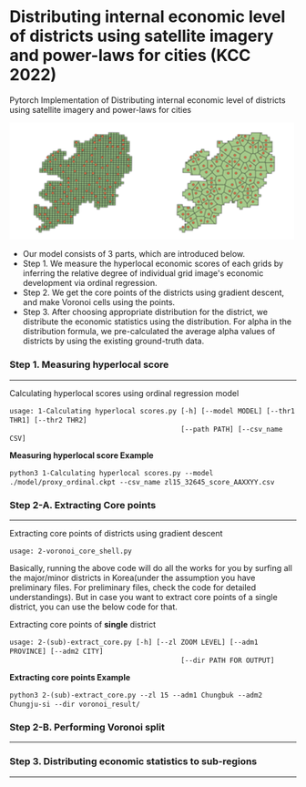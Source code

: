 # Distributing internal economic level of districts using satellite imagery and power-laws for cities (KCC 2022)

Pytorch Implementation of Distributing internal economic level of districts using satellite imagery and power-laws for cities

<img src="fig/voronoi.png" alt="voronoi" width="500"/>

  * Our model consists of 3 parts, which are introduced below.
  * Step 1. We measure the hyperlocal economic scores of each grids by inferring the relative degree of individual grid image's economic development via ordinal regression.
  * Step 2. We get the core points of the districts using gradient descent, and make Voronoi cells using the points.
  * Step 3. After choosing appropriate distribution for the district, we distribute the economic statistics using the distribution. For alpha in the distribution formula, we pre-calculated the average alpha values of districts by using the existing ground-truth data.

### Step 1. Measuring hyperlocal score
<hr/>

Calculating hyperlocal scores using ordinal regression model
```
usage: 1-Calculating hyperlocal scores.py [-h] [--model MODEL] [--thr1 THR1] [--thr2 THR2]
                                          [--path PATH] [--csv_name CSV]
```  
  
  

**Measuring hyperlocal score Example**
```
python3 1-Calculating hyperlocal scores.py --model ./model/proxy_ordinal.ckpt --csv_name zl15_32645_score_AAXXYY.csv
```

### Step 2-A. Extracting Core points
<hr/>

Extracting core points of districts using gradient descent
```
usage: 2-voronoi_core_shell.py
```  
Basically, running the above code will do all the works for you by surfing all the major/minor districts in Korea(under the assumption you have preliminary files. For preliminary files, check the code for detailed understandings). But in case you want to extract core points of a single district, you can use the below code for that.

Extracting core points of **single** district
```
usage: 2-(sub)-extract_core.py [-h] [--zl ZOOM LEVEL] [--adm1 PROVINCE] [--adm2 CITY]
                                          [--dir PATH FOR OUTPUT] 
```  


**Extracting core points Example**
```
python3 2-(sub)-extract_core.py --zl 15 --adm1 Chungbuk --adm2 Chungju-si --dir voronoi_result/
```



### Step 2-B. Performing Voronoi split
<hr/>

### Step 3. Distributing economic statistics to sub-regions
<hr/>
